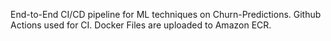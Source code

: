 End-to-End CI/CD pipeline for ML techniques on Churn-Predictions.
Github Actions used for CI.
Docker Files are uploaded to Amazon ECR.

